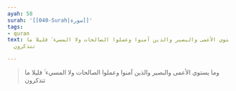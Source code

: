 ```yaml
---
ayah: 58
surah: '[[040-Surah|سورة]]'
tags:
- quran
text: وما يستوي الأعمى والبصير والذين آمنوا وعملوا الصالحات ولا المسيء ۚ قليلا ما
  تتذكرون

---
```

> وما يستوي الأعمى والبصير والذين آمنوا وعملوا الصالحات ولا المسيء ۚ قليلا ما تتذكرون
